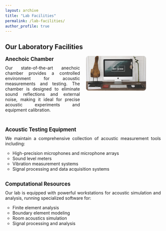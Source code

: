```yaml
---
layout: archive
title: "Lab Facilities"
permalink: /lab-facilities/
author_profile: true
---
```


<style>
  .facility-list {
    list-style-type: none;
    padding-left: 0;
  }

  .facility-item {
    margin-bottom: 30px;
  }

  .facility-name {
    font-size: 1.2em;
    font-weight: bold;
    margin-bottom: 10px;
  }

  .facility-description {
    text-align: justify;
    margin-bottom: 15px;
  }
</style>

<h2>Our Laboratory Facilities</h2>

<ul class="facility-list">
  <li class="facility-item" style="display: flex; align-items: flex-start; gap: 20px;">
    <div style="flex: 1;">
      <div class="facility-name">Anechoic Chamber</div>
      <div class="facility-description">
        Our state-of-the-art anechoic chamber provides a controlled environment for acoustic measurements and testing. The chamber is designed to eliminate sound reflections and external noise, making it ideal for precise acoustic experiments and equipment calibration.
      </div>
    </div>
    <div style="flex: 1;">
      <img src="/images/foo-bar-identity.jpg" alt="Anechoic Chamber" style="width: 80%; border-radius: 8px;">
    </div>
  </li>

  <li class="facility-item">
    <div class="facility-name">Acoustic Testing Equipment</div>
    <div class="facility-description">
      We maintain a comprehensive collection of acoustic measurement tools including:
      <ul>
        <li>High-precision microphones and microphone arrays</li>
        <li>Sound level meters</li>
        <li>Vibration measurement systems</li>
        <li>Signal processing and data acquisition systems</li>
      </ul>
    </div>
  </li>

  <li class="facility-item">
    <div class="facility-name">Computational Resources</div>
    <div class="facility-description">
      Our lab is equipped with powerful workstations for acoustic simulation and analysis, running specialized software for:
      <ul>
        <li>Finite element analysis</li>
        <li>Boundary element modeling</li>
        <li>Room acoustics simulation</li>
        <li>Signal processing and analysis</li>
      </ul>
    </div>
  </li>
</ul>
